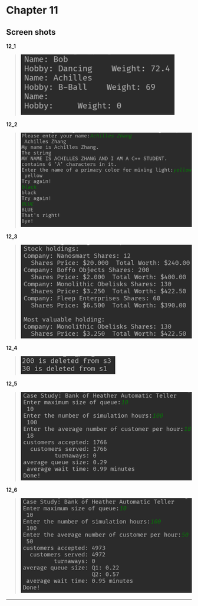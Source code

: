 **Chapter 11**
===

Screen shots
---

**12_1**
>![12_1](https://raw.githubusercontent.com/Achilles-10/Cpp_program/master/Cpp%20primer%20plus/Chapter12/screen%20shots/12_1.png)

**12_2**
>![12_2](https://raw.githubusercontent.com/Achilles-10/Cpp_program/master/Cpp%20primer%20plus/Chapter12/screen%20shots/12_2.png)

**12_3**
>![12_3](https://raw.githubusercontent.com/Achilles-10/Cpp_program/master/Cpp%20primer%20plus/Chapter12/screen%20shots/12_3.png)

**12_4**
>![12_4](https://raw.githubusercontent.com/Achilles-10/Cpp_program/master/Cpp%20primer%20plus/Chapter12/screen%20shots/12_4.png)

**12_5**
>![12_5](https://raw.githubusercontent.com/Achilles-10/Cpp_program/master/Cpp%20primer%20plus/Chapter12/screen%20shots/12_5.png)

**12_6**
>![12_6](https://raw.githubusercontent.com/Achilles-10/Cpp_program/master/Cpp%20primer%20plus/Chapter12/screen%20shots/12_6.png)

---